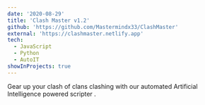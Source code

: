 ```yaml
---
date: '2020-08-29'
title: 'Clash Master v1.2'
github: 'https://github.com/Mastermindx33/ClashMaster'
external: 'https://clashmaster.netlify.app'
tech:
  - JavaScript
  - Python
  - AutoIT
showInProjects: true
---
```


Gear up your clash of clans clashing with our automated Artificial Intelligence powered scripter .
